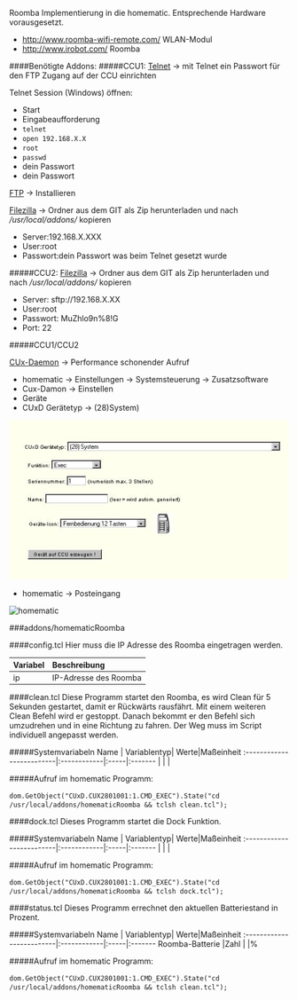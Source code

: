 Roomba Implementierung in die homematic. Entsprechende Hardware vorausgesetzt.

*   http://www.roomba-wifi-remote.com/  WLAN-Modul
*   http://www.irobot.com/              Roomba


####Benötigte Addons:
#####CCU1:
[Telnet](http://www.homematic-inside.de/software/addons/item/telnet-dienst) -> mit Telnet ein Passwort für den FTP Zugang auf der CCU einrichten

Telnet Session (Windows) öffnen:

*   Start
*   Eingabeaufforderung
*   `telnet`
*   `open 192.168.X.X`
*   `root`
*   `passwd`
*   dein Passwort
*   dein Passwort

[FTP](http://www.homematic-inside.de/software/addons/item/ftp) -> Installieren

[Filezilla](https://filezilla-project.org/) -> Ordner aus dem GIT als Zip herunterladen und nach */usr/local/addons/* kopieren

*   Server:192.168.X.XXX
*   User:root
*   Passwort:dein Passwort was beim Telnet gesetzt wurde

#####CCU2:
[Filezilla](https://filezilla-project.org/) -> Ordner aus dem GIT als Zip herunterladen und nach */usr/local/addons/* kopieren

*   Server: sftp://192.168.X.XX
*   User:root
*   Passwort: MuZhlo9n%8!G
*   Port: 22

#####CCU1/CCU2

[CUx-Daemon](http://www.homematic-inside.de/software/cuxdaemon) -> Performance schonender Aufruf

*   homematic -> Einstellungen -> Systemsteuerung -> Zusatzsoftware
*   Cux-Damon -> Einstellen
*   Geräte
*   CUxD Gerätetyp -> (28)System)

![CuxD](https://github.com/nleutner/homematicWeather/blob/develop/addons/homematicWeather/doc/images/Cux%20Exec.jpg?raw=true)

*   homematic -> Posteingang

![homematic](https://raw.github.com/nleutner/homematicWeather/develop/addons/homematicWeather/doc/images/Cux%20CCU.gif)



###addons/homematicRoomba





####config.tcl
Hier muss die IP Adresse des Roomba eingetragen werden.

 Variabel                 |Beschreibung                                                                |
:-------------------------|:---------------------------------------------------------------------------|
ip                        |IP-Adresse des Roomba                                                       |




####clean.tcl
Diese Programm startet den Roomba, es wird Clean für 5 Sekunden gestartet, damit er Rückwärts rausfährt. Mit einem weiteren Clean Befehl wird er gestoppt.
Danach bekommt er den Befehl sich umzudrehen und in eine Richtung zu fahren. Der Weg muss im Script individuell angepasst werden.

#####Systemvariabeln
 Name                     | Variablentyp| Werte|Maßeinheit
:-------------------------|:------------|:-----|:-------
                          |             |      |

#####Aufruf im homematic Programm:
```
dom.GetObject("CUxD.CUX2801001:1.CMD_EXEC").State("cd /usr/local/addons/homematicRoomba && tclsh clean.tcl");
```





####dock.tcl
Dieses Programm startet die Dock Funktion.


#####Systemvariabeln
 Name                     | Variablentyp| Werte|Maßeinheit
:-------------------------|:------------|:-----|:-------
                          |             |      |

#####Aufruf im homematic Programm:
```
dom.GetObject("CUxD.CUX2801001:1.CMD_EXEC").State("cd /usr/local/addons/homematicRoomba && tclsh dock.tcl");
```





####status.tcl
Dieses Programm errechnet den aktuellen Batteriestand in Prozent.

#####Systemvariabeln
 Name                     | Variablentyp| Werte|Maßeinheit
:-------------------------|:------------|:-----|:-------
Roomba-Batterie           |Zahl         |      |%

#####Aufruf im homematic Programm:
```
dom.GetObject("CUxD.CUX2801001:1.CMD_EXEC").State("cd /usr/local/addons/homematicRoomba && tclsh clean.tcl");
```


